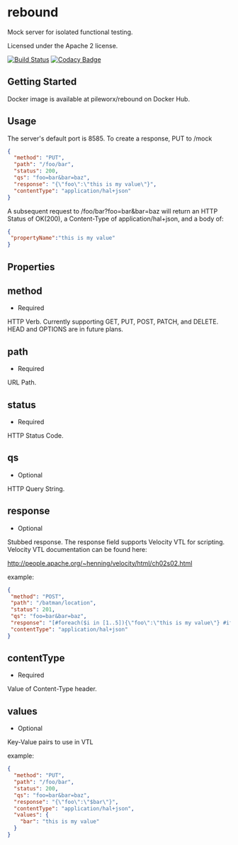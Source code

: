 rebound
=======

Mock server for isolated functional testing.

Licensed under the Apache 2 license.

[![Build Status](https://travis-ci.org/pileworx/rebound.svg?branch=develop)](https://travis-ci.org/pileworx/rebound)
[![Codacy Badge](https://api.codacy.com/project/badge/Grade/fe73be17d3544f06b27911470214e3e6)](https://www.codacy.com/app/marcuslange/rebound?utm_source=github.com&amp;utm_medium=referral&amp;utm_content=pileworx/rebound&amp;utm_campaign=Badge_Grade)

Getting Started
---------------

Docker image is available at pileworx/rebound on Docker Hub.

Usage
-----
The server's default port is 8585.
To create a response, PUT to /mock
```json
{
  "method": "PUT",
  "path": "/foo/bar",
  "status": 200,
  "qs": "foo=bar&bar=baz",
  "response": "{\"foo\":\"this is my value\"}",
  "contentType": "application/hal+json"
}
 ```

A subsequent request to /foo/bar?foo=bar&bar=baz will return an HTTP Status of OK(200), a Content-Type of application/hal+json, and a body of:
 ```json
{
  "propertyName":"this is my value"
}
 ```
Properties
----------
 
method
------
 - Required
 
HTTP Verb. Currently supporting GET, PUT, POST, PATCH, and DELETE. HEAD and OPTIONS are in future plans.
 
path
----
- Required
 
URL Path.
 
status
------
- Required
 
HTTP Status Code.
 
qs
--
- Optional
 
HTTP Query String.
 
response
--------
- Optional
 
Stubbed response. The response field supports Velocity VTL for scripting. Velocity VTL documentation can be found here: 
 
<http://people.apache.org/~henning/velocity/html/ch02s02.html>
 
example:
 ```json
{
  "method": "POST",
  "path": "/batman/location",
  "status": 201,
  "qs": "foo=bar&bar=baz",
  "response": "[#foreach($i in [1..5]){\"foo\":\"this is my value\"} #if($foreach.count != 5), #end #end]",
  "contentType": "application/hal+json"
}
```
 
contentType
-----------
- Required
 
Value of Content-Type header.
 
values
------
- Optional

Key-Value pairs to use in VTL

example:

```json
{
  "method": "PUT",
  "path": "/foo/bar",
  "status": 200,
  "qs": "foo=bar&bar=baz",
  "response": "{\"foo\":\"$bar\"}",
  "contentType": "application/hal+json",
  "values": {
    "bar": "this is my value"
  }
}
```
